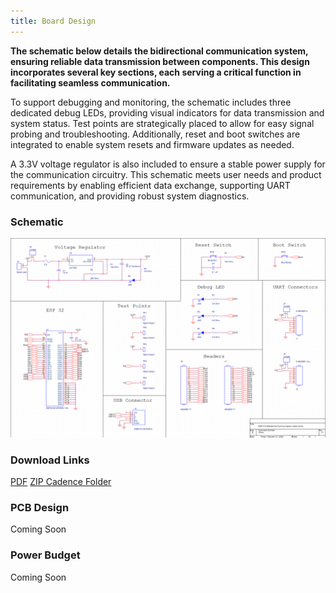 ```yaml
---
title: Board Design
---
```


__The schematic below details the bidirectional communication system, ensuring reliable data transmission between components. This design incorporates several key sections, each serving a critical function in facilitating seamless communication.__

To support debugging and monitoring, the schematic includes three dedicated debug LEDs, providing visual indicators for data transmission and system status. Test points are strategically placed to allow for easy signal probing and troubleshooting. Additionally, reset and boot switches are integrated to enable system resets and firmware updates as needed.

A 3.3V voltage regulator is also included to ensure a stable power supply for the communication circuitry. This schematic meets user needs and product requirements by enabling efficient data exchange, supporting UART communication, and providing robust system diagnostics.

### __Schematic__

<p align="center">
<img src="Schematic-Design.png" alt="Schematic-Design">
</p>

### __Download Links__
[PDF](EGR314-Schematic.pdf)
[ZIP Cadence Folder](EGR-314-PRJT-CC.zip)


### __PCB Design__

Coming Soon

### __Power Budget__

Coming Soon
